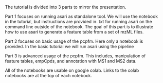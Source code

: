 The tutorial is divided into 3 parts to mirror the presentation.

Part 1 focuses on running asari as standalone tool. We will use the notebook in the tutorial, but instructions are provided in .txt for running asari on the command line outside of the notebook. The goal of this part is to illustrate how to use asari to generate a feature table from a set of mzML files. 

Part 2 focuses on basic usage of the pcpfm. Here only a notebook is provided. In the basic tutorial we will run asari using the pipeline

Part 3 is advanced usage of the pcpfm. This includes, manipulation of feature tables, empCpds, and annotation with MS1 and MS2 data.

All of the notebooks are usable on google colab. Links to the colab notebooks are at the top of each notebook.